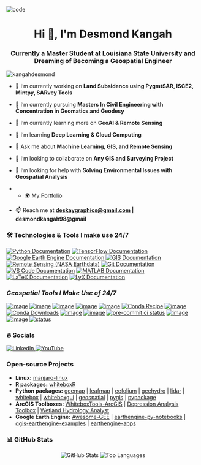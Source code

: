 ![code](https://camo.githubusercontent.com/a40a195314b3b122a09dca0b933c701d8ea24f67427c3953cf313ee297621f5a/68747470733a2f2f6d656469612e6c6963646e2e636f6d2f646d732f696d6167652f76322f44353631324151474f6d77664945356d6c57412f61727469636c652d636f7665725f696d6167652d736872696e6b5f3732305f313238302f61727469636c652d636f7665725f696d6167652d736872696e6b5f3732305f313238302f302f313637343631373934373232383f653d3231343734383336343726763d6265746126743d4c2d4a314546494a7a6c4658612d326275354b2d53714f54305058594161505a6758786e706e656f463055)

<h1 align="center">Hi 👋, I'm Desmond Kangah</h1>
<h3 align="center">Currently a Master Student at Louisiana State University and Dreaming of Becoming a Geospatial Engineer</h3>

<p align="left"> <img src="https://komarev.com/ghpvc/?username=deskaygraphics&label=Profile%20views&color=0e75b6&style=flat" alt="kangahdesmond" /> </p>

- 🔭 I’m currently working on **Land Subsidence using PygmtSAR, ISCE2, Mintpy, SARvey Tools**

- 🌱 I’m currently pursuing **Masters In Civil Engineering with Concentration in Geomatics  and Geodesy**
- 🔭 I’m currently learning more on **GeoAI & Remote Sensing**
- 🌱 I’m learning **Deep Learning & Cloud Computing**
- 💬 Ask me about **Machine Learning, GIS, and Remote Sensing**
- 👯 I’m looking to collaborate on **Any GIS and Surveying Project**
- 🤝 I’m looking for help with **Solving Environmental Issues with Geospatial Analysis**
- - 🌍 [My Portfolio](https://deskaygraphics.github.io/)
- 📫 Reach me at **deskaygraphics@gmail.com | desmondkangah98@gmail**

 

### 🛠️ Technologies & Tools I make use 24/7 

<p align="left">
  <a href="https://www.python.org/doc/"><img src="https://img.shields.io/badge/Python-3776AB?style=for-the-badge&logo=python&logoColor=white" alt="Python Documentation" /></a>
  <a href="https://www.tensorflow.org/"><img src="https://img.shields.io/badge/TensorFlow-FF6F00?style=for-the-badge&logo=tensorflow&logoColor=white" alt="TensorFlow Documentation" /></a>
  <a href="https://developers.google.com/earth-engine/"><img src="https://img.shields.io/badge/Google%20Earth%20Engine-4285F4?style=for-the-badge&logo=google&logoColor=white" alt="Google Earth Engine Documentation" /></a>
  <a href="https://pro.arcgis.com/en/pro-app/latest/help/main/welcome-to-the-arcgis-pro-help.htm"><img src="https://img.shields.io/badge/GIS-1E88E5?style=for-the-badge&logo=esri&logoColor=white" alt="GIS Documentation" /></a>
  <a href="https://earthdata.nasa.gov/"><img src="https://img.shields.io/badge/Remote%20Sensing-FF0000?style=for-the-badge&logo=nasa&logoColor=white" alt="Remote Sensing (NASA Earthdata)" /></a>
  <a href="https://git-scm.com/doc"><img src="https://img.shields.io/badge/Git-F05032?style=for-the-badge&logo=git&logoColor=white" alt="Git Documentation" /></a>
  <a href="https://code.visualstudio.com/docs"><img src="https://img.shields.io/badge/VS%20Code-007ACC?style=for-the-badge&logo=visual-studio-code&logoColor=white" alt="VS Code Documentation" /></a>
  <a href="https://www.mathworks.com/help/matlab/"><img src="https://img.shields.io/badge/MATLAB-0076A8?style=for-the-badge&logo=mathworks&logoColor=white" alt="MATLAB Documentation" /></a>
  <a href="https://www.latex-project.org/help/documentation/"><img src="https://img.shields.io/badge/LaTeX-008080?style=for-the-badge&logo=latex&logoColor=white" alt="LaTeX Documentation" /></a>
  <a href="https://wiki.lyx.org/Documentation/Tutorials"><img src="https://img.shields.io/badge/LyX-4E4E4E?style=for-the-badge&logo=lyx&logoColor=white" alt="LyX Documentation" /></a>
</p>


  ### ***Geospatial Tools I Make Use of 24/7***
  [![image](https://studiolab.sagemaker.aws/studiolab.svg)](https://studiolab.sagemaker.aws/import/github/opengeos/leafmap/blob/master/examples/notebooks/00_key_features.ipynb)
[![image](https://colab.research.google.com/assets/colab-badge.svg)](https://colab.research.google.com/github/opengeos/leafmap/blob/master)
[![image](https://mybinder.org/badge_logo.svg)](https://mybinder.org/v2/gh/opengeos/leafmap/HEAD)
[![image](https://img.shields.io/pypi/v/leafmap.svg)](https://pypi.python.org/pypi/leafmap)
[![image](https://static.pepy.tech/badge/leafmap)](https://pepy.tech/project/leafmap)
[![Conda Recipe](https://img.shields.io/badge/recipe-leafmap-green.svg)](https://github.com/conda-forge/leafmap-feedstock)
[![image](https://img.shields.io/conda/vn/conda-forge/leafmap.svg)](https://anaconda.org/conda-forge/leafmap)
[![Conda Downloads](https://img.shields.io/conda/dn/conda-forge/leafmap.svg)](https://anaconda.org/conda-forge/leafmap)
[![image](https://github.com/opengeos/leafmap/workflows/docs/badge.svg)](https://leafmap.org)
[![image](https://github.com/opengeos/leafmap/workflows/Linux%20build/badge.svg)](https://github.com/opengeos/leafmap/actions)
[![pre-commit.ci status](https://results.pre-commit.ci/badge/github/opengeos/leafmap/master.svg)](https://results.pre-commit.ci/latest/github/opengeos/leafmap/master)
[![image](https://img.shields.io/badge/License-MIT-yellow.svg)](https://opensource.org/licenses/MIT)
[![image](https://img.shields.io/badge/YouTube-Channel-red)](https://youtube.com/@giswqs)
[![status](https://joss.theoj.org/papers/10.21105/joss.03414/status.svg)](https://doi.org/10.21105/joss.03414)

### 🔥  Socials  

<p align="left">
  <a href="https://www.linkedin.com/in/desmond-kangah-629b9a27b">
    <img src="https://img.shields.io/badge/LinkedIn-0077B5?style=for-the-badge&logo=linkedin&logoColor=white" alt="LinkedIn" />
  </a>
  <a href="https://www.youtube.com/@kangahacademictutors7154">
    <img src="https://img.shields.io/badge/YouTube-FF0000?style=for-the-badge&logo=youtube&logoColor=white" alt="YouTube" />
  </a>
</p>


### Open-source Projects

- **Linux:** [manjaro-linux](https://github.com/giswqs/manjaro-linux)
- **R packages:** [whiteboxR](https://github.com/giswqs/whiteboxR)
- **Python packages:** [geemap](https://github.com/giswqs/geemap) | [leafmap](https://github.com/giswqs/leafmap) | [eefolium](https://github.com/giswqs/eefolium) | [geehydro](https://github.com/giswqs/geehydro) | [lidar](https://github.com/giswqs/lidar) | [whitebox](https://github.com/giswqs/whitebox) | [whiteboxgui](https://github.com/giswqs/whiteboxgui) | [geospatial](https://github.com/giswqs/geospatial) | [pygis](https://github.com/giswqs/pygis) | [pypackage](https://github.com/giswqs/pypackage)
- **ArcGIS Toolboxes:** [WhiteboxTools-ArcGIS](https://github.com/giswqs/WhiteboxTools-ArcGIS) | [Depression Analysis Toolbox](https://github.com/giswqs/Depression-Analysis-Toolbox) | [Wetland Hydrology Analyst](https://github.com/giswqs/Wetland-Hydrology-Analyst-Toolbox)
- **Google Earth Engine:** [Awesome-GEE](https://github.com/giswqs/Awesome-GEE) | [earthengine-py-notebooks](https://github.com/giswqs/earthengine-py-notebooks) | [qgis-earthengine-examples](https://github.com/giswqs/qgis-earthengine-examples) | [earthengine-apps](https://github.com/giswqs/earthengine-apps)


### 📊 GitHub Stats  

<p align="center">
  <img src="https://github-readme-stats.vercel.app/api?username=deskaygraphics&show_icons=true&theme=tokyonight" alt="GitHub Stats" />
  <img src="https://github-readme-stats.vercel.app/api/top-langs/?username=deskaygraphics&layout=compact&theme=tokyonight" alt="Top Languages" />
</p>


